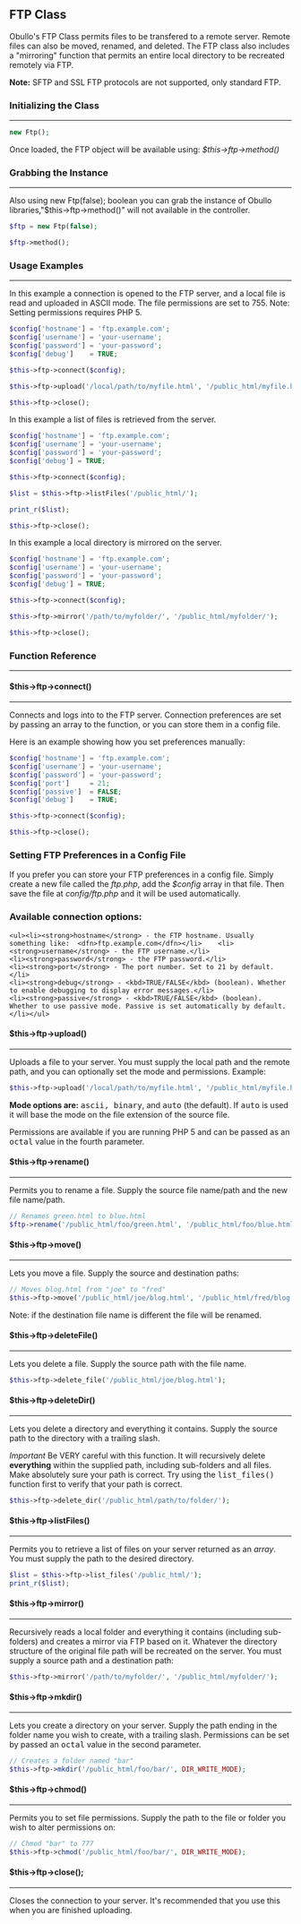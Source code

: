 ## FTP Class


Obullo's FTP Class permits files to be transfered to a remote server. Remote files can also be moved, renamed, and deleted. The FTP class also includes a "mirroring" function that permits an entire local directory to be recreated remotely via FTP.

**Note:**  SFTP and SSL FTP protocols are not supported, only standard FTP.

### Initializing the Class

------

```php
new Ftp();
```
Once loaded, the FTP object will be available using: <dfn>$this->ftp->method()</dfn>

### Grabbing the Instance

------

Also using new Ftp(false); boolean you can grab the instance of Obullo libraries,"$this->ftp->method()" will not available in the controller.

```php
$ftp = new Ftp(false);

$ftp->method();
```

### Usage Examples

------

In this example a connection is opened to the FTP server, and a local file is read and uploaded in ASCII mode. The file permissions are set to 755. Note: Setting permissions requires PHP 5.

```php
$config['hostname'] = 'ftp.example.com';
$config['username'] = 'your-username';
$config['password'] = 'your-password';
$config['debug']    = TRUE;

$this->ftp->connect($config);

$this->ftp->upload('/local/path/to/myfile.html', '/public_html/myfile.html', 'ascii', 0775);

$this->ftp->close(); 
```

In this example a list of files is retrieved from the server.

```php
$config['hostname'] = 'ftp.example.com';
$config['username'] = 'your-username';
$config['password'] = 'your-password';
$config['debug'] = TRUE;

$this->ftp->connect($config);

$list = $this->ftp->listFiles('/public_html/');

print_r($list);

$this->ftp->close();
```

In this example a local directory is mirrored on the server.

```php
$config['hostname'] = 'ftp.example.com';
$config['username'] = 'your-username';
$config['password'] = 'your-password';
$config['debug'] = TRUE;

$this->ftp->connect($config);

$this->ftp->mirror('/path/to/myfolder/', '/public_html/myfolder/');

$this->ftp->close(); 
```

### Function Reference

------

#### $this->ftp->connect()

------

Connects and logs into to the FTP server. Connection preferences are set by passing an array to the function, or you can store them in a config file.

Here is an example showing how you set preferences manually:

```php
$config['hostname'] = 'ftp.example.com';
$config['username'] = 'your-username';
$config['password'] = 'your-password';
$config['port']     = 21;
$config['passive']  = FALSE;
$config['debug']    = TRUE;

$this->ftp->connect($config);

$this->ftp->close(); 
```

### Setting FTP Preferences in a Config File

If you prefer you can store your FTP preferences in a config file. Simply create a new file called the <var>ftp.php</var>, add the <var>$config</var> array in that file. Then save the file at <var>config/ftp.php</var> and it will be used automatically.

### Available connection options:

    <ul><li><strong>hostname</strong> - the FTP hostname. Usually something like:  <dfn>ftp.example.com</dfn></li>    <li><strong>username</strong> - the FTP username.</li>
    <li><strong>password</strong> - the FTP password.</li>
    <li><strong>port</strong> - The port number. Set to 21 by default.</li>
    <li><strong>debug</strong> - <kbd>TRUE/FALSE</kbd> (boolean). Whether to enable debugging to display error messages.</li>
    <li><strong>passive</strong> - <kbd>TRUE/FALSE</kbd> (boolean). Whether to use passive mode. Passive is set automatically by default.</li></ul>

#### $this->ftp->upload()

------

Uploads a file to your server. You must supply the local path and the remote path, and you can optionally set the mode and permissions. Example:

```php
$this->ftp->upload('/local/path/to/myfile.html', '/public_html/myfile.html', 'ascii', 0775);
```

<strong>Mode options are:</strong>  <kbd>ascii, binary</kbd>, and <kbd>auto</kbd> (the default). If <kbd>auto</kbd> is used it will base the mode on the file extension of the source file.

Permissions are available if you are running PHP 5 and can be passed as an <kbd>octal</kbd> value in the fourth parameter.

#### $this->ftp->rename()

------

Permits you to rename a file. Supply the source file name/path and the new file name/path.

```php
// Renames green.html to blue.html
$ftp->rename('/public_html/foo/green.html', '/public_html/foo/blue.html'); 
```

#### $this->ftp->move()

------

Lets you move a file. Supply the source and destination paths:

```php
// Moves blog.html from "joe" to "fred"
$this->ftp->move('/public_html/joe/blog.html', '/public_html/fred/blog.html');
```

Note: if the destination file name is different the file will be renamed.

#### $this->ftp->deleteFile()

------

Lets you delete a file. Supply the source path with the file name.

```php
$this->ftp->delete_file('/public_html/joe/blog.html');
```

#### $this->ftp->deleteDir()

------

Lets you delete a directory and everything it contains. Supply the source path to the directory with a trailing slash.

*Important*  Be VERY careful with this function. It will recursively delete <b>everything</b> within the supplied path, including sub-folders and all files. Make absolutely sure your path is correct. Try using the <kbd>list_files()</kbd> function first to verify that your path is correct.

```php
$this->ftp->delete_dir('/public_html/path/to/folder/');
```

#### $this->ftp->listFiles()

------

Permits you to retrieve a list of files on your server returned as an <dfn>array</dfn>. You must supply the path to the desired directory.

```php
$list = $this->ftp->list_files('/public_html/');
print_r($list);
```

#### $this->ftp->mirror()

------

Recursively reads a local folder and everything it contains (including sub-folders) and creates a mirror via FTP based on it. Whatever the directory structure of the original file path will be recreated on the server. You must supply a source path and a destination path:

```php
$this->ftp->mirror('/path/to/myfolder/', '/public_html/myfolder/');
```

#### $this->ftp->mkdir()

------

Lets you create a directory on your server. Supply the path ending in the folder name you wish to create, with a trailing slash. Permissions can be set by passed an <kbd>octal</kbd> value in the second parameter.

```php
// Creates a folder named "bar"
$this->ftp->mkdir('/public_html/foo/bar/', DIR_WRITE_MODE);
```

#### $this->ftp->chmod()

------

Permits you to set file permissions. Supply the path to the file or folder you wish to alter permissions on:

```php
// Chmod "bar" to 777
$this->ftp->chmod('/public_html/foo/bar/', DIR_WRITE_MODE);
```

#### $this->ftp->close();

------

Closes the connection to your server. It's recommended that you use this when you are finished uploading.